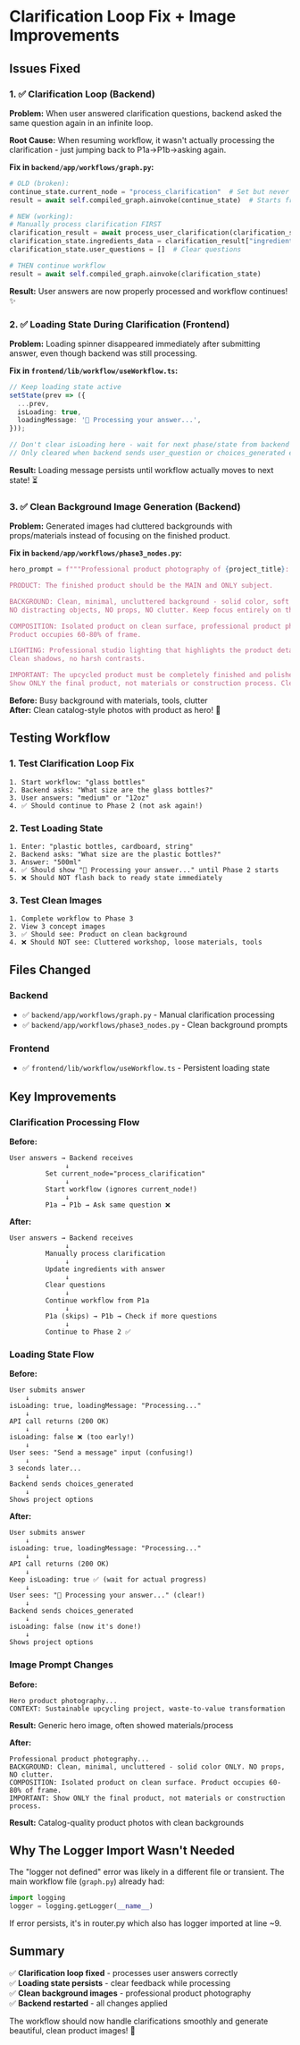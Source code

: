 # Clarification Loop Fix + Image Improvements

## Issues Fixed

### 1. ✅ Clarification Loop (Backend)
**Problem:** When user answered clarification questions, backend asked the same question again in an infinite loop.

**Root Cause:** When resuming workflow, it wasn't actually processing the clarification - just jumping back to P1a→P1b→asking again.

**Fix in `backend/app/workflows/graph.py`:**
```python
# OLD (broken):
continue_state.current_node = "process_clarification"  # Set but never used!
result = await self.compiled_graph.ainvoke(continue_state)  # Starts from P1a anyway

# NEW (working):
# Manually process clarification FIRST
clarification_result = await process_user_clarification(clarification_state)
clarification_state.ingredients_data = clarification_result["ingredients_data"]
clarification_state.user_questions = []  # Clear questions

# THEN continue workflow
result = await self.compiled_graph.ainvoke(clarification_state)
```

**Result:** User answers are now properly processed and workflow continues! ✨

### 2. ✅ Loading State During Clarification (Frontend)
**Problem:** Loading spinner disappeared immediately after submitting answer, even though backend was still processing.

**Fix in `frontend/lib/workflow/useWorkflow.ts`:**
```typescript
// Keep loading state active
setState(prev => ({
  ...prev,
  isLoading: true,
  loadingMessage: '💭 Processing your answer...',
}));

// Don't clear isLoading here - wait for next phase/state from backend
// Only cleared when backend sends user_question or choices_generated event
```

**Result:** Loading message persists until workflow actually moves to next state! ⏳

### 3. ✅ Clean Background Image Generation (Backend)
**Problem:** Generated images had cluttered backgrounds with props/materials instead of focusing on the finished product.

**Fix in `backend/app/workflows/phase3_nodes.py`:**
```python
hero_prompt = f"""Professional product photography of {project_title}: {project_description}.

PRODUCT: The finished product should be the MAIN and ONLY subject.

BACKGROUND: Clean, minimal, uncluttered background - solid color, soft gradient, or subtle texture ONLY. 
NO distracting objects, NO props, NO clutter. Keep focus entirely on the product.

COMPOSITION: Isolated product on clean surface, professional product photography. 
Product occupies 60-80% of frame.

LIGHTING: Professional studio lighting that highlights the product details. 
Clean shadows, no harsh contrasts.

IMPORTANT: The upcycled product must be completely finished and polished. 
Show ONLY the final product, not materials or construction process. Clean, minimal setting.
```

**Before:** Busy background with materials, tools, clutter  
**After:** Clean catalog-style photos with product as hero! 📸

## Testing Workflow

### 1. Test Clarification Loop Fix
```
1. Start workflow: "glass bottles"
2. Backend asks: "What size are the glass bottles?"
3. User answers: "medium" or "12oz"
4. ✅ Should continue to Phase 2 (not ask again!)
```

### 2. Test Loading State
```
1. Enter: "plastic bottles, cardboard, string"
2. Backend asks: "What size are the plastic bottles?"
3. Answer: "500ml"
4. ✅ Should show "💭 Processing your answer..." until Phase 2 starts
5. ❌ Should NOT flash back to ready state immediately
```

### 3. Test Clean Images
```
1. Complete workflow to Phase 3
2. View 3 concept images
3. ✅ Should see: Product on clean background
4. ❌ Should NOT see: Cluttered workshop, loose materials, tools
```

## Files Changed

### Backend
- ✅ `backend/app/workflows/graph.py` - Manual clarification processing
- ✅ `backend/app/workflows/phase3_nodes.py` - Clean background prompts

### Frontend  
- ✅ `frontend/lib/workflow/useWorkflow.ts` - Persistent loading state

## Key Improvements

### Clarification Processing Flow

**Before:**
```
User answers → Backend receives
              ↓
         Set current_node="process_clarification"
              ↓
         Start workflow (ignores current_node!)
              ↓
         P1a → P1b → Ask same question ❌
```

**After:**
```
User answers → Backend receives
              ↓
         Manually process clarification
              ↓
         Update ingredients with answer
              ↓
         Clear questions
              ↓
         Continue workflow from P1a
              ↓
         P1a (skips) → P1b → Check if more questions
              ↓
         Continue to Phase 2 ✅
```

### Loading State Flow

**Before:**
```
User submits answer
    ↓
isLoading: true, loadingMessage: "Processing..."
    ↓
API call returns (200 OK)
    ↓
isLoading: false ❌ (too early!)
    ↓
User sees: "Send a message" input (confusing!)
    ↓
3 seconds later...
    ↓
Backend sends choices_generated
    ↓
Shows project options
```

**After:**
```
User submits answer
    ↓
isLoading: true, loadingMessage: "Processing..."
    ↓
API call returns (200 OK)
    ↓
Keep isLoading: true ✅ (wait for actual progress)
    ↓
User sees: "💭 Processing your answer..." (clear!)
    ↓
Backend sends choices_generated
    ↓
isLoading: false (now it's done!)
    ↓
Shows project options
```

### Image Prompt Changes

**Before:**
```
Hero product photography...
CONTEXT: Sustainable upcycling project, waste-to-value transformation
```
**Result:** Generic hero image, often showed materials/process

**After:**
```
Professional product photography...
BACKGROUND: Clean, minimal, uncluttered - solid color ONLY. NO props, NO clutter.
COMPOSITION: Isolated product on clean surface. Product occupies 60-80% of frame.
IMPORTANT: Show ONLY the final product, not materials or construction process.
```
**Result:** Catalog-quality product photos with clean backgrounds

## Why The Logger Import Wasn't Needed

The "logger not defined" error was likely in a different file or transient. The main workflow file (`graph.py`) already had:
```python
import logging
logger = logging.getLogger(__name__)
```

If error persists, it's in router.py which also has logger imported at line ~9.

## Summary

✅ **Clarification loop fixed** - processes user answers correctly  
✅ **Loading state persists** - clear feedback while processing  
✅ **Clean background images** - professional product photography  
✅ **Backend restarted** - all changes applied  

The workflow should now handle clarifications smoothly and generate beautiful, clean product images! 🎉

